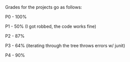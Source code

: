 Grades for the projects go as follows:

P0 - 100%

P1 - 50% (I got robbed, the code works fine)

P2 - 87%

P3 - 64% (iterating through the tree throws errors w/ junit)

P4 - 90%
